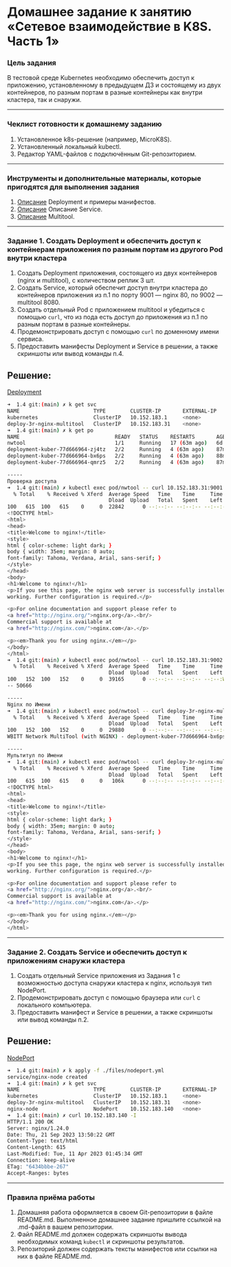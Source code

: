 # Домашнее задание к занятию «Сетевое взаимодействие в K8S. Часть 1»

### Цель задания

В тестовой среде Kubernetes необходимо обеспечить доступ к приложению, установленному в предыдущем ДЗ и состоящему из двух контейнеров, по разным портам в разные контейнеры как внутри кластера, так и снаружи.

------

### Чеклист готовности к домашнему заданию

1. Установленное k8s-решение (например, MicroK8S).
2. Установленный локальный kubectl.
3. Редактор YAML-файлов с подключённым Git-репозиторием.

------

### Инструменты и дополнительные материалы, которые пригодятся для выполнения задания

1. [Описание](https://kubernetes.io/docs/concepts/workloads/controllers/deployment/) Deployment и примеры манифестов.
2. [Описание](https://kubernetes.io/docs/concepts/services-networking/service/) Описание Service.
3. [Описание](https://github.com/wbitt/Network-MultiTool) Multitool.

------

### Задание 1. Создать Deployment и обеспечить доступ к контейнерам приложения по разным портам из другого Pod внутри кластера

1. Создать Deployment приложения, состоящего из двух контейнеров (nginx и multitool), с количеством реплик 3 шт.
2. Создать Service, который обеспечит доступ внутри кластера до контейнеров приложения из п.1 по порту 9001 — nginx 80, по 9002 — multitool 8080.
3. Создать отдельный Pod с приложением multitool и убедиться с помощью `curl`, что из пода есть доступ до приложения из п.1 по разным портам в разные контейнеры.
4. Продемонстрировать доступ с помощью `curl` по доменному имени сервиса.
5. Предоставить манифесты Deployment и Service в решении, а также скриншоты или вывод команды п.4.

## Решение:

[Deployment](files/deploy.yml)

```bash
➜  1.4 git:(main) ✗ k get svc
NAME                        TYPE        CLUSTER-IP       EXTERNAL-IP   PORT(S)             AGE
kubernetes                  ClusterIP   10.152.183.1     <none>        443/TCP             16d
deploy-3r-nginx-multitool   ClusterIP   10.152.183.31    <none>        9001/TCP,9002/TCP   73m
➜  1.4 git:(main) ✗ k get po
NAME                               READY   STATUS    RESTARTS       AGE
nwtool                             1/1     Running   17 (63m ago)   6d
deployment-kuber-77d666964-zj4tz   2/2     Running   4 (63m ago)    87m
deployment-kuber-77d666964-bx6ps   2/2     Running   4 (63m ago)    88m
deployment-kuber-77d666964-qmrz5   2/2     Running   4 (63m ago)    87m

-----
Проверка доступа 
➜  1.4 git:(main) ✗ kubectl exec pod/nwtool -- curl 10.152.183.31:9001
  % Total    % Received % Xferd  Average Speed   Time    Time     Time  Current
                                 Dload  Upload   Total   Spent    Left  Speed
100   615  100   615    0     0  22842      0 --:--:-- --:--:-- --:--:-- 23653
<!DOCTYPE html>
<html>
<head>
<title>Welcome to nginx!</title>
<style>
html { color-scheme: light dark; }
body { width: 35em; margin: 0 auto;
font-family: Tahoma, Verdana, Arial, sans-serif; }
</style>
</head>
<body>
<h1>Welcome to nginx!</h1>
<p>If you see this page, the nginx web server is successfully installed and
working. Further configuration is required.</p>

<p>For online documentation and support please refer to
<a href="http://nginx.org/">nginx.org</a>.<br/>
Commercial support is available at
<a href="http://nginx.com/">nginx.com</a>.</p>

<p><em>Thank you for using nginx.</em></p>
</body>
</html>
➜  1.4 git:(main) ✗ kubectl exec pod/nwtool -- curl 10.152.183.31:9002
  % Total    % Received % Xferd  Average Speed   Time    Time     Time  Current
                                 Dload  Upload   Total   Spent    Left  Speed
100   152  100   152    0     0  39165      0 --:--:-- --:--:-- --:--:WBITT Network MultiTool (with NGINX) - deployment-kuber-77d666964-bx6ps - 10.1.249.16 - HTTP: 8080 , HTTPS: 11443 . (Formerly praqma/network-multitool)
-- 50666

-----
Nginx по Имени 
➜  1.4 git:(main) ✗ kubectl exec pod/nwtool -- curl deploy-3r-nginx-multitool:9002
  % Total    % Received % Xferd  Average Speed   Time    Time     Time  Current
                                 Dload  Upload   Total   Spent    Left  Speed
100   152  100   152    0     0  29880      0 --:--:-- --:--:-- --:--:-- 38000
WBITT Network MultiTool (with NGINX) - deployment-kuber-77d666964-bx6ps - 10.1.249.16 - HTTP: 8080 , HTTPS: 11443 . (Formerly praqma/network-multitool)

-----
Мультитул по Имени
➜  1.4 git:(main) ✗ kubectl exec pod/nwtool -- curl deploy-3r-nginx-multitool:9001
  % Total    % Received % Xferd  Average Speed   Time    Time     Time  Current
                                 Dload  Upload   Total   Spent    Left  Speed
100   615  100   615    0     0   106k      0 --:--:-- --:--:-- --:--:--  120k
<!DOCTYPE html>
<html>
<head>
<title>Welcome to nginx!</title>
<style>
html { color-scheme: light dark; }
body { width: 35em; margin: 0 auto;
font-family: Tahoma, Verdana, Arial, sans-serif; }
</style>
</head>
<body>
<h1>Welcome to nginx!</h1>
<p>If you see this page, the nginx web server is successfully installed and
working. Further configuration is required.</p>

<p>For online documentation and support please refer to
<a href="http://nginx.org/">nginx.org</a>.<br/>
Commercial support is available at
<a href="http://nginx.com/">nginx.com</a>.</p>

<p><em>Thank you for using nginx.</em></p>
</body>
</html>
```

------

### Задание 2. Создать Service и обеспечить доступ к приложениям снаружи кластера

1. Создать отдельный Service приложения из Задания 1 с возможностью доступа снаружи кластера к nginx, используя тип NodePort.
2. Продемонстрировать доступ с помощью браузера или `curl` с локального компьютера.
3. Предоставить манифест и Service в решении, а также скриншоты или вывод команды п.2.

## Решение:

[NodePort](files/nodeport.yml)

```bash
➜  1.4 git:(main) ✗ k apply -f ./files/nodeport.yml
service/nginx-node created
➜  1.4 git:(main) ✗ k get svc
NAME                        TYPE        CLUSTER-IP       EXTERNAL-IP   PORT(S)             AGE
kubernetes                  ClusterIP   10.152.183.1     <none>        443/TCP             16d
deploy-3r-nginx-multitool   ClusterIP   10.152.183.31    <none>        9001/TCP,9002/TCP   3h50m
nginx-node                  NodePort    10.152.183.140   <none>        80:30080/TCP        63s
➜  1.4 git:(main) ✗ curl 10.152.183.140 -I
HTTP/1.1 200 OK
Server: nginx/1.24.0
Date: Thu, 21 Sep 2023 13:50:22 GMT
Content-Type: text/html
Content-Length: 615
Last-Modified: Tue, 11 Apr 2023 01:45:34 GMT
Connection: keep-alive
ETag: "6434bbbe-267"
Accept-Ranges: bytes
```
------

### Правила приёма работы

1. Домашняя работа оформляется в своем Git-репозитории в файле README.md. Выполненное домашнее задание пришлите ссылкой на .md-файл в вашем репозитории.
2. Файл README.md должен содержать скриншоты вывода необходимых команд `kubectl` и скриншоты результатов.
3. Репозиторий должен содержать тексты манифестов или ссылки на них в файле README.md.

